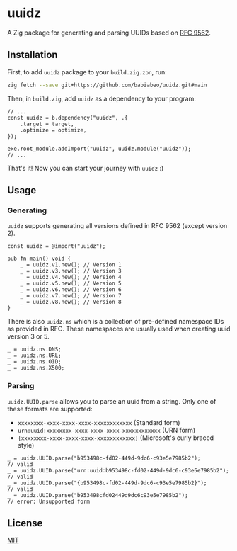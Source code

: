 # uuidz

A Zig package for generating and parsing UUIDs based on [RFC 9562][rfc].

## Installation

First, to add `uuidz` package to your `build.zig.zon`, run:

```sh
zig fetch --save git+https://github.com/babiabeo/uuidz.git#main
```

Then, in `build.zig`, add `uuidz` as a dependency to your program:

```zig
// ...
const uuidz = b.dependency("uuidz", .{
    .target = target,
    .optimize = optimize,
});

exe.root_module.addImport("uuidz", uuidz.module("uuidz"));
// ...
```

That's it! Now you can start your journey with `uuidz` :)

## Usage

### Generating

`uuidz` supports generating all versions defined in RFC 9562 (except version 2).

```zig
const uuidz = @import("uuidz");

pub fn main() void {
    _ = uuidz.v1.new(); // Version 1
    _ = uuidz.v3.new(); // Version 3
    _ = uuidz.v4.new(); // Version 4
    _ = uuidz.v5.new(); // Version 5
    _ = uuidz.v6.new(); // Version 6
    _ = uuidz.v7.new(); // Version 7
    _ = uuidz.v8.new(); // Version 8
}
```

There is also `uuidz.ns` which is a collection of pre-defined namespace IDs as
provided in RFC. These namespaces are usually used when creating uuid version 3
or 5.

```zig
_ = uuidz.ns.DNS;
_ = uuidz.ns.URL;
_ = uuidz.ns.OID;
_ = uuidz.ns.X500;
```

### Parsing

`uuidz.UUID.parse` allows you to parse an uuid from a string. Only one of these
formats are supported:

- `xxxxxxxx-xxxx-xxxx-xxxx-xxxxxxxxxxxx` (Standard form)
- `urn:uuid:xxxxxxxx-xxxx-xxxx-xxxx-xxxxxxxxxxxx` (URN form)
- `{xxxxxxxx-xxxx-xxxx-xxxx-xxxxxxxxxxxx}` (Microsoft's curly braced style)

```zig
_ = uuidz.UUID.parse("b953498c-fd02-449d-9dc6-c93e5e7985b2");          // valid
_ = uuidz.UUID.parse("urn:uuid:b953498c-fd02-449d-9dc6-c93e5e7985b2"); // valid
_ = uuidz.UUID.parse("{b953498c-fd02-449d-9dc6-c93e5e7985b2}");        // valid
_ = uuidz.UUID.parse("b953498cfd02449d9dc6c93e5e7985b2");              // error: Unsupported form
```

## License

[MIT](./LICENSE)

[rfc]: https://www.rfc-editor.org/rfc/rfc9562.html
